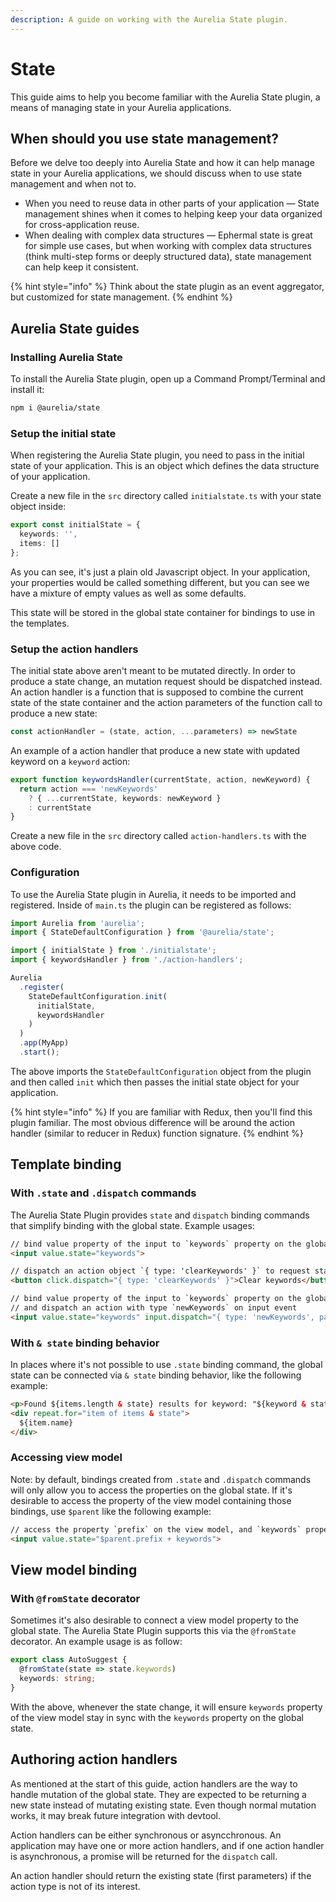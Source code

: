 ```yaml
---
description: A guide on working with the Aurelia State plugin.
---
```


# State

This guide aims to help you become familiar with the Aurelia State plugin, a means of managing state in your Aurelia applications.

## When should you use state management?

Before we delve too deeply into Aurelia State and how it can help manage state in your Aurelia applications, we should discuss when to use state management and when not to.

* When you need to reuse data in other parts of your application — State management shines when it comes to helping keep your data organized for cross-application reuse.
* When dealing with complex data structures — Ephermal state is great for simple use cases, but when working with complex data structures (think multi-step forms or deeply structured data), state management can help keep it consistent.

{% hint style="info" %}
Think about the state plugin as an event aggregator, but customized for state management.
{% endhint %}

## Aurelia State guides

### Installing Aurelia State

To install the Aurelia State plugin, open up a Command Prompt/Terminal and install it:

```bash
npm i @aurelia/state
```

### Setup the initial state

When registering the Aurelia State plugin, you need to pass in the initial state of your application. This is an object which defines the data structure of your application.

Create a new file in the `src` directory called `initialstate.ts` with your state object inside:

```typescript
export const initialState = {
  keywords: '',
  items: []
};
```

As you can see, it's just a plain old Javascript object. In your application, your properties would be called something different, but you can see we have a mixture of empty values as well as some defaults.

This state will be stored in the global state container for bindings to use in the templates.

### Setup the action handlers

The initial state above aren't meant to be mutated directly. In order to produce a state change, an mutation request should be dispatched instead. An action handler is a function that is supposed to combine the current state of the state container and the action parameters of the function call to produce a new state:

```js
const actionHandler = (state, action, ...parameters) => newState
```

An example of a action handler that produce a new state with updated keyword on a `keyword` action:

```ts
export function keywordsHandler(currentState, action, newKeyword) {
  return action === 'newKeywords'
    ? { ...currentState, keywords: newKeyword }
    : currentState
}
```

Create a new file in the `src` directory called `action-handlers.ts` with the above code.

### Configuration

To use the Aurelia State plugin in Aurelia, it needs to be imported and registered. Inside of `main.ts` the plugin can be registered as follows:

```typescript
import Aurelia from 'aurelia';
import { StateDefaultConfiguration } from '@aurelia/state';

import { initialState } from './initialstate';
import { keywordsHandler } from './action-handlers';

Aurelia
  .register(
    StateDefaultConfiguration.init(
      initialState,
      keywordsHandler
    )
  )
  .app(MyApp)
  .start();
```

The above imports the `StateDefaultConfiguration` object from the plugin and then called `init` which then passes the initial state object for your application.

{% hint style="info" %}
If you are familiar with Redux, then you'll find this plugin familiar. The most obvious difference will be around the action handler (similar to reducer in Redux) function signature.
{% endhint %}

## Template binding

### With `.state` and `.dispatch` commands

The Aurelia State Plugin provides `state` and `dispatch` binding commands that simplify binding with the global state. Example usages:

```html
// bind value property of the input to `keywords` property on the global state
<input value.state="keywords">

// dispatch an action object `{ type: 'clearKeywords' }` to request state mutation
<button click.dispatch="{ type: 'clearKeywords' }">Clear keywords</button>

// bind value property of the input to `keywords` property on the global state
// and dispatch an action with type `newKeywords` on input event
<input value.state="keywords" input.dispatch="{ type: 'newKeywords', params: [$event.target.value] }">
```

### With `& state` binding behavior

In places where it's not possible to use `.state` binding command, the global state can be connected via `& state` binding behavior, like the following example:

```html
<p>Found ${items.length & state} results for keyword: "${keyword & state}"</p>
<div repeat.for="item of items & state">
  ${item.name}
</div>
```

### Accessing view model

Note: by default, bindings created from `.state` and `.dispatch` commands will only allow you to access the properties on the global state. If it's desirable to access the property of the view model containing those bindings, use `$parent` like the following example:

```html
// access the property `prefix` on the view model, and `keywords` property on the global state
<input value.state="$parent.prefix + keywords">
```

## View model binding

### With `@fromState` decorator

Sometimes it's also desirable to connect a view model property to the global state. The Aurelia State Plugin supports this via the `@fromState` decorator. An example usage is as follow:

```ts
export class AutoSuggest {
  @fromState(state => state.keywords)
  keywords: string;
}
```

With the above, whenever the state change, it will ensure `keywords` property of the view model stay in sync with the `keywords` property on the global state.

## Authoring action handlers

As mentioned at the start of this guide, action handlers are the way to handle mutation of the global state. They are expected to be returning a new state instead of mutating existing state. Even though normal mutation works, it may break future integration with devtool.

Action handlers can be either synchronous or asyncchronous. An application may have one or more action handlers, and if one action handler is asynchronous, a promise will be returned for the `dispatch` call.

An action handler should return the existing state (first parameters) if the action type is not of its interest.
